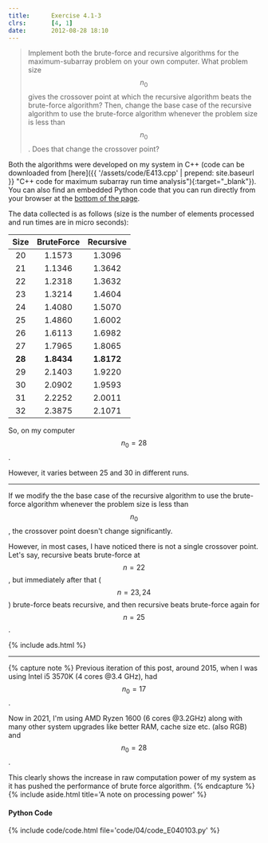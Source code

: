 ```yaml
---
title:      Exercise 4.1-3
clrs:       [4, 1]
date:       2012-08-28 18:10
---
```


> Implement both the brute-force and recursive algorithms for the maximum-subarray problem on your own computer. What problem size $$n_0$$ gives the crossover point at which the recursive algorithm beats the brute-force algorithm? Then, change the base case of the recursive algorithm to use the brute-force algorithm whenever the problem size is less than $$n_0$$. Does that change the crossover point?

Both the algorithms were developed on my system in C++ (code can be downloaded from [here]({{ '/assets/code/E413.cpp' | prepend: site.baseurl }} "C++ code for maximum subarray run time analysis"){:target="_blank"}). You can also find an embedded Python code that you can run directly from your browser at the [bottom of the page](#code-editor).

The data collected is as follows (size is the number of elements processed and run times are in micro seconds):

| Size | BruteForce | Recursive |
|:----:|:----------:|:---------:|
|  20  |   1.1573   |  1.3096   |
|  21  |   1.1346   |  1.3642   |
|  22  |   1.2318   |  1.3632   |
|  23  |   1.3214   |  1.4604   |
|  24  |   1.4080   |  1.5070   |
|  25  |   1.4860   |  1.6002   |
|  26  |   1.6113   |  1.6982   |
|  27  |   1.7965   |  1.8065   |
|**28**| **1.8434** |**1.8172** |
|  29  |   2.1403   |  1.9220   |
|  30  |   2.0902   |  1.9593   |
|  31  |   2.2252   |  2.0011   |
|  32  |   2.3875   |  2.1071   |

So, on my computer $$n_0 = 28$$.

However, it varies between 25 and 30 in different runs.

___

If we modify the the base case of the recursive algorithm to use the brute-force algorithm whenever the problem size is less than $$n_0$$, the crossover point doesn't change significantly.

However, in most cases, I have noticed there is not a single crossover point. Let's say, recursive beats brute-force at $$n = 22$$, but immediately after that ($$n = 23, 24$$) brute-force beats recursive, and then recursive beats brute-force again for $$n = 25$$.

{% include ads.html %}

___

{% capture note %}
Previous iteration of this post, around 2015, when I was using Intel i5 3570K (4 cores @3.4 GHz), had $$n_0 = 17$$.

Now in 2021, I'm using AMD Ryzen 1600 (6 cores @3.2GHz) along with many other system upgrades like better RAM, cache size etc. (also <span class="rainbow">RGB</span>) and $$n_0 = 28$$.

This clearly shows the increase in raw computation power of my system as it has pushed the performance of brute force algorithm.
{% endcapture %}
{% include aside.html title='A note on processing power' %}

#### Python Code

{% include code/code.html file='code/04/code_E040103.py' %}
